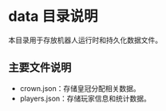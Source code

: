 # data 目录说明

本目录用于存放机器人运行时和持久化数据文件。

## 主要文件说明
- crown.json：存储皇冠分配相关数据。
- players.json：存储玩家信息和统计数据。 